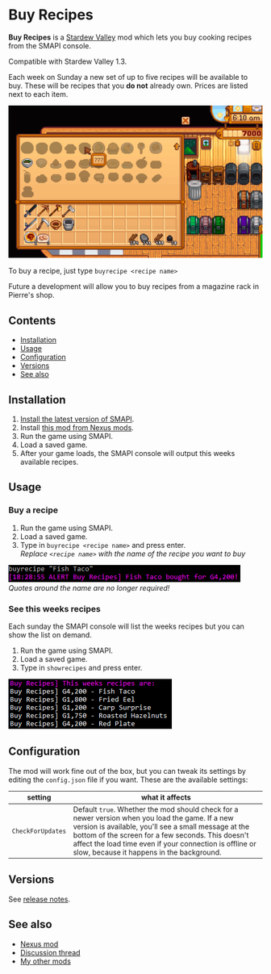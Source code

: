 ﻿# Buy Recipes

**Buy Recipes** is a [Stardew Valley](http://stardewvalley.net/) mod which lets you
buy cooking recipes from the SMAPI console.

Compatible with Stardew Valley 1.3.

Each week on Sunday a new set of up to five recipes will be available to buy. These
will be recipes that you **do not** already own. Prices are listed next to each item.

![Animated example](Screenshots/animated.gif)

To buy a recipe, just type `buyrecipe <recipe name>`  

Future a development will allow you to buy recipes from a magazine rack in Pierre's shop.

## Contents

* [Installation](#installation)
* [Usage](#usage)
* [Configuration](#configuration)
* [Versions](#versions)
* [See also](#see-also)

## Installation

1. [Install the latest version of SMAPI](http://canimod.com/guides/using-mods#installing-smapi).
2. Install [this mod from Nexus mods](http://www.nexusmods.com/stardewvalley/mods/1126).
3. Run the game using SMAPI.
4. Load a saved game.
5. After your game loads, the SMAPI console will output this weeks available recipes.

## Usage

### Buy a recipe

1. Run the game using SMAPI.
2. Load a saved game.
3. Type in `buyrecipe <recipe name>` and press enter.  
  _Replace `<recipe name>` with the name of the recipe you want to buy_  

![Buying recipe](Screenshots/buy-recipe.gif)  
_Quotes around the name are no longer required!_

### See this weeks recipes

Each sunday the SMAPI console will list the weeks recipes but you can show the list on demand.

1. Run the game using SMAPI.
2. Load a saved game.
3. Type in `showrecipes` and press enter.  

![Weekly recipes](Screenshots/weekly-recipes.gif)

## Configuration

The mod will work fine out of the box, but you can tweak its settings by editing the `config.json`
file if you want. These are the available settings:

| setting           | what it affects
| ----------------- | -------------------
| `CheckForUpdates` | Default `true`. Whether the mod should check for a newer version when you load the game. If a new version is available, you'll see a small message at the bottom of the screen for a few seconds. This doesn't affect the load time even if your connection is offline or slow, because it happens in the background.

## Versions

See [release notes](release-notes.md).

## See also

* [Nexus mod](http://www.nexusmods.com/stardewvalley/mods/1126)
* [Discussion thread](http://community.playstarbound.com/threads/buy-recipes-purchase-your-missing-cooking-recipes.132713)
* [My other mods](../readme.md)

